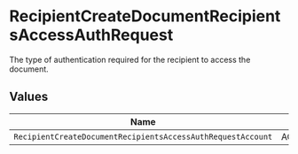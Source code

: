 # RecipientCreateDocumentRecipientsAccessAuthRequest

The type of authentication required for the recipient to access the document.


## Values

| Name                                                        | Value                                                       |
| ----------------------------------------------------------- | ----------------------------------------------------------- |
| `RecipientCreateDocumentRecipientsAccessAuthRequestAccount` | ACCOUNT                                                     |